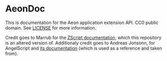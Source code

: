 # AeonDoc

This is documentation for the Aeon application extension API.
CC0 public domain. See [LICENSE](LICENSE.txt) for more information.


Credit goes to Marrub for the [ZScript documentation](https://github.com/zdoom-docs/staging),
which this repository is an altered version of.
Additionaly credit goes to Andreas Jonsonn, for AngelScript and [its
documentation](https://www.angelcode.com/angelscript/documentation.html)
(which is used as a reference and taken from).
